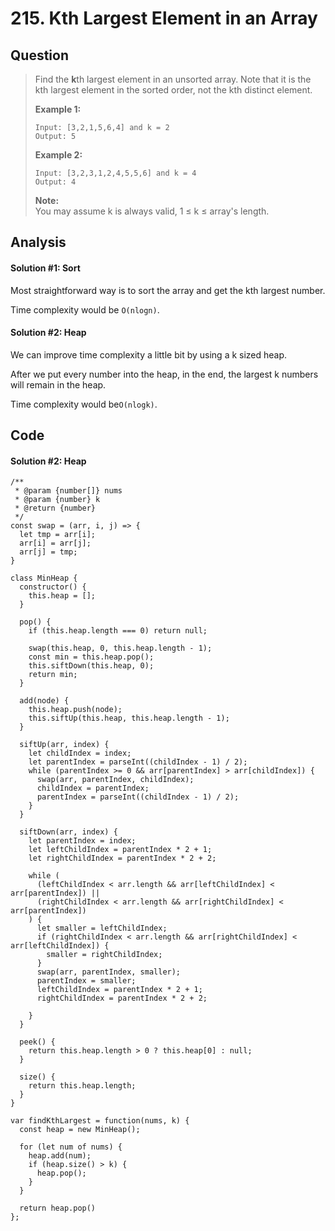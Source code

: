 # 215. Kth Largest Element in an Array

## Question

> Find the **k**th largest element in an unsorted array. Note that it is the kth largest element in the sorted order, not the kth distinct element.
>
> **Example 1:**
>
> ```text
> Input: [3,2,1,5,6,4] and k = 2
> Output: 5
> ```
>
> **Example 2:**
>
> ```text
> Input: [3,2,3,1,2,4,5,5,6] and k = 4
> Output: 4
> ```
>
> **Note:**   
> You may assume k is always valid, 1 ≤ k ≤ array's length.

## Analysis

#### Solution \#1: Sort

Most straightforward way is to sort the array and get the kth largest number.

Time complexity would be `O(nlogn)`.

#### Solution \#2: Heap

We can improve time complexity a little bit by using a k sized heap.

After we put every number into the heap, in the end, the largest k numbers will remain in the heap.

Time complexity would be`O(nlogk)`.

## Code

#### Solution \#2: Heap

```text
/**
 * @param {number[]} nums
 * @param {number} k
 * @return {number}
 */
const swap = (arr, i, j) => {
  let tmp = arr[i];
  arr[i] = arr[j];
  arr[j] = tmp;
}

class MinHeap {
  constructor() {
    this.heap = [];
  }  
  
  pop() {
    if (this.heap.length === 0) return null;
    
    swap(this.heap, 0, this.heap.length - 1);
    const min = this.heap.pop();
    this.siftDown(this.heap, 0);
    return min;
  }
  
  add(node) {
    this.heap.push(node);
    this.siftUp(this.heap, this.heap.length - 1);
  }
  
  siftUp(arr, index) {
    let childIndex = index;
    let parentIndex = parseInt((childIndex - 1) / 2);
    while (parentIndex >= 0 && arr[parentIndex] > arr[childIndex]) {
      swap(arr, parentIndex, childIndex);
      childIndex = parentIndex;
      parentIndex = parseInt((childIndex - 1) / 2);
    }
  }
  
  siftDown(arr, index) {
    let parentIndex = index;
    let leftChildIndex = parentIndex * 2 + 1;
    let rightChildIndex = parentIndex * 2 + 2;
    
    while (
      (leftChildIndex < arr.length && arr[leftChildIndex] < arr[parentIndex]) ||
      (rightChildIndex < arr.length && arr[rightChildIndex] < arr[parentIndex])
    ) {
      let smaller = leftChildIndex;
      if (rightChildIndex < arr.length && arr[rightChildIndex] < arr[leftChildIndex]) {
        smaller = rightChildIndex;
      }
      swap(arr, parentIndex, smaller);
      parentIndex = smaller;
      leftChildIndex = parentIndex * 2 + 1;
      rightChildIndex = parentIndex * 2 + 2;
    
    }
  }
  
  peek() {
    return this.heap.length > 0 ? this.heap[0] : null;
  }
  
  size() {
    return this.heap.length;
  }
}

var findKthLargest = function(nums, k) {
  const heap = new MinHeap();
  
  for (let num of nums) {
    heap.add(num);
    if (heap.size() > k) {
      heap.pop();
    }
  }
  
  return heap.pop()
};
```

